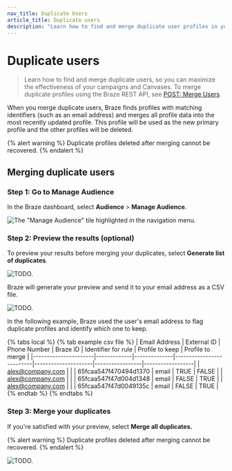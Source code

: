```yaml
---
nav_title: Duplicate Users
article_title: Duplicate users
description: "Learn how to find and merge duplicate user profiles in your Braze audience."
---
```


# Duplicate users

> Learn how to find and merge duplicate users, so you can maximize the effectiveness of your campaigns and Canvases. To merge duplicate profiles using the Braze REST API, see [POST: Merge Users]({{site.baseurl}}/api/endpoints/user_data/post_users_merge/).
 
When you merge duplicate users, Braze finds profiles with matching identifiers (such as an email address) and merges all profile data into the most recently updated profile. This profile will be used as the new primary profile and the other profiles will be deleted.

{% alert warning %}
Duplicate profiles deleted after merging cannot be recovered.
{% endalert %}

## Merging duplicate users

### Step 1: Go to Manage Audience

In the Braze dashboard, select **Audience** > **Manage Audience**.

![The "Manage Audience" tile highlighted in the navigation menu.]()

### Step 2: Preview the results (optional)

To preview your results before merging your duplicates, select **Generate list of duplicates**.

![TODO.]()

Braze will generate your preview and send it to your email address as a CSV file.

![TODO.]()

In the following example, Braze used the user's email address to flag duplicate profiles and identify which one to keep.

{% tabs local %}
{% tab example csv file %}
| Email Address        | External ID | Phone Number | Braze ID                 | Identifier for rule | Profile to keep | Profile to merge |
|----------------------|-------------|--------------|--------------------------|---------------------|-----------------|------------------|
| alex@company.com     |             |              | 65fcaa547f470494d1370 | email               | TRUE            | FALSE            |
| alex@company.com |             |              | 65fcaa547f47d004d1348 | email               | FALSE           | TRUE             |
| alex@company.com |             |              | 65fcaa547f47d0049135c | email               | FALSE           | TRUE             |
{% endtab %}
{% endtabs %}

### Step 3: Merge your duplicates

If you're satisfied with your preview, select **Merge all duplicates.**

{% alert warning %}
Duplicate profiles deleted after merging cannot be recovered.
{% endalert %}

![TODO.]()
